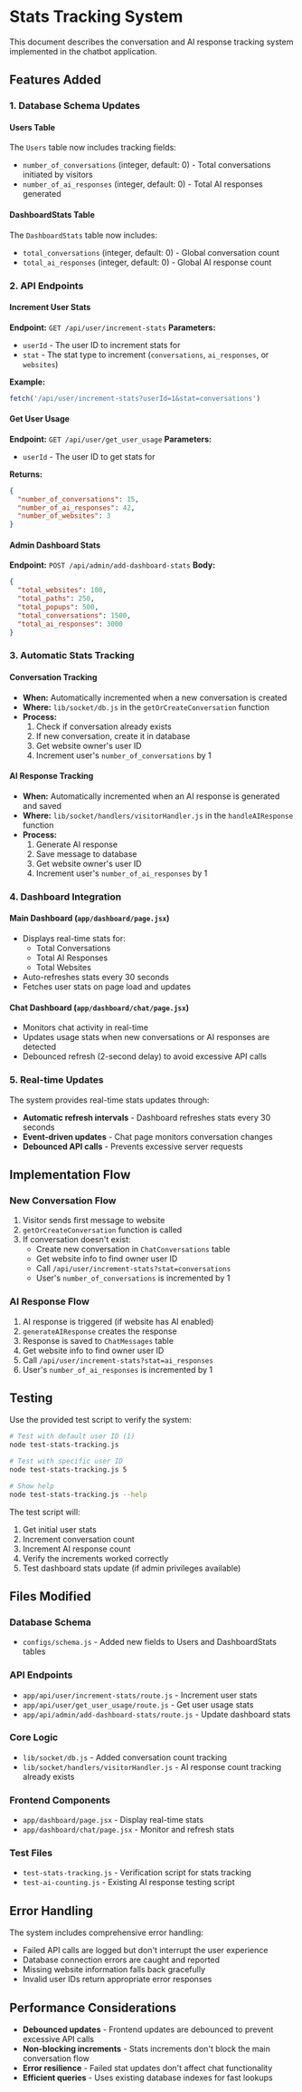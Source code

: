 # Stats Tracking System

This document describes the conversation and AI response tracking system implemented in the chatbot application.

## Features Added

### 1. Database Schema Updates

#### Users Table
The `Users` table now includes tracking fields:
- `number_of_conversations` (integer, default: 0) - Total conversations initiated by visitors
- `number_of_ai_responses` (integer, default: 0) - Total AI responses generated

#### DashboardStats Table
The `DashboardStats` table now includes:
- `total_conversations` (integer, default: 0) - Global conversation count
- `total_ai_responses` (integer, default: 0) - Global AI response count

### 2. API Endpoints

#### Increment User Stats
**Endpoint:** `GET /api/user/increment-stats`
**Parameters:**
- `userId` - The user ID to increment stats for
- `stat` - The stat type to increment (`conversations`, `ai_responses`, or `websites`)

**Example:**
```javascript
fetch('/api/user/increment-stats?userId=1&stat=conversations')
```

#### Get User Usage
**Endpoint:** `GET /api/user/get_user_usage`
**Parameters:**
- `userId` - The user ID to get stats for

**Returns:**
```json
{
  "number_of_conversations": 15,
  "number_of_ai_responses": 42,
  "number_of_websites": 3
}
```

#### Admin Dashboard Stats
**Endpoint:** `POST /api/admin/add-dashboard-stats`
**Body:**
```json
{
  "total_websites": 100,
  "total_paths": 250,
  "total_popups": 500,
  "total_conversations": 1500,
  "total_ai_responses": 3000
}
```

### 3. Automatic Stats Tracking

#### Conversation Tracking
- **When:** Automatically incremented when a new conversation is created
- **Where:** `lib/socket/db.js` in the `getOrCreateConversation` function
- **Process:**
  1. Check if conversation already exists
  2. If new conversation, create it in database
  3. Get website owner's user ID
  4. Increment user's `number_of_conversations` by 1

#### AI Response Tracking
- **When:** Automatically incremented when an AI response is generated and saved
- **Where:** `lib/socket/handlers/visitorHandler.js` in the `handleAIResponse` function
- **Process:**
  1. Generate AI response
  2. Save message to database
  3. Get website owner's user ID
  4. Increment user's `number_of_ai_responses` by 1

### 4. Dashboard Integration

#### Main Dashboard (`app/dashboard/page.jsx`)
- Displays real-time stats for:
  - Total Conversations
  - Total AI Responses
  - Total Websites
- Auto-refreshes stats every 30 seconds
- Fetches user stats on page load and updates

#### Chat Dashboard (`app/dashboard/chat/page.jsx`)
- Monitors chat activity in real-time
- Updates usage stats when new conversations or AI responses are detected
- Debounced refresh (2-second delay) to avoid excessive API calls

### 5. Real-time Updates

The system provides real-time stats updates through:
- **Automatic refresh intervals** - Dashboard refreshes stats every 30 seconds
- **Event-driven updates** - Chat page monitors conversation changes
- **Debounced API calls** - Prevents excessive server requests

## Implementation Flow

### New Conversation Flow
1. Visitor sends first message to website
2. `getOrCreateConversation` function is called
3. If conversation doesn't exist:
   - Create new conversation in `ChatConversations` table
   - Get website info to find owner user ID
   - Call `/api/user/increment-stats?stat=conversations`
   - User's `number_of_conversations` is incremented by 1

### AI Response Flow
1. AI response is triggered (if website has AI enabled)
2. `generateAIResponse` creates the response
3. Response is saved to `ChatMessages` table
4. Get website info to find owner user ID
5. Call `/api/user/increment-stats?stat=ai_responses`
6. User's `number_of_ai_responses` is incremented by 1

## Testing

Use the provided test script to verify the system:

```bash
# Test with default user ID (1)
node test-stats-tracking.js

# Test with specific user ID
node test-stats-tracking.js 5

# Show help
node test-stats-tracking.js --help
```

The test script will:
1. Get initial user stats
2. Increment conversation count
3. Increment AI response count
4. Verify the increments worked correctly
5. Test dashboard stats update (if admin privileges available)

## Files Modified

### Database Schema
- `configs/schema.js` - Added new fields to Users and DashboardStats tables

### API Endpoints
- `app/api/user/increment-stats/route.js` - Increment user stats
- `app/api/user/get_user_usage/route.js` - Get user usage stats
- `app/api/admin/add-dashboard-stats/route.js` - Update dashboard stats

### Core Logic
- `lib/socket/db.js` - Added conversation count tracking
- `lib/socket/handlers/visitorHandler.js` - AI response count tracking already exists

### Frontend Components
- `app/dashboard/page.jsx` - Display real-time stats
- `app/dashboard/chat/page.jsx` - Monitor and refresh stats

### Test Files
- `test-stats-tracking.js` - Verification script for stats tracking
- `test-ai-counting.js` - Existing AI response testing script

## Error Handling

The system includes comprehensive error handling:
- Failed API calls are logged but don't interrupt the user experience
- Database connection errors are caught and reported
- Missing website information falls back gracefully
- Invalid user IDs return appropriate error responses

## Performance Considerations

- **Debounced updates** - Frontend updates are debounced to prevent excessive API calls
- **Non-blocking increments** - Stats increments don't block the main conversation flow
- **Error resilience** - Failed stat updates don't affect chat functionality
- **Efficient queries** - Uses existing database indexes for fast lookups
